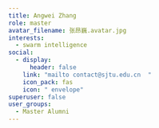 ```yaml
---
title: Angwei Zhang
role: master
avatar_filename: 张昂巍.avatar.jpg
interests:
  - swarm intelligence
social:
  - display:
      header: false
    link: "mailto contact@sjtu.edu.cn  "
    icon_pack: fas
    icon: " envelope"
superuser: false
user_groups:
  - Master Alumni
---
```

